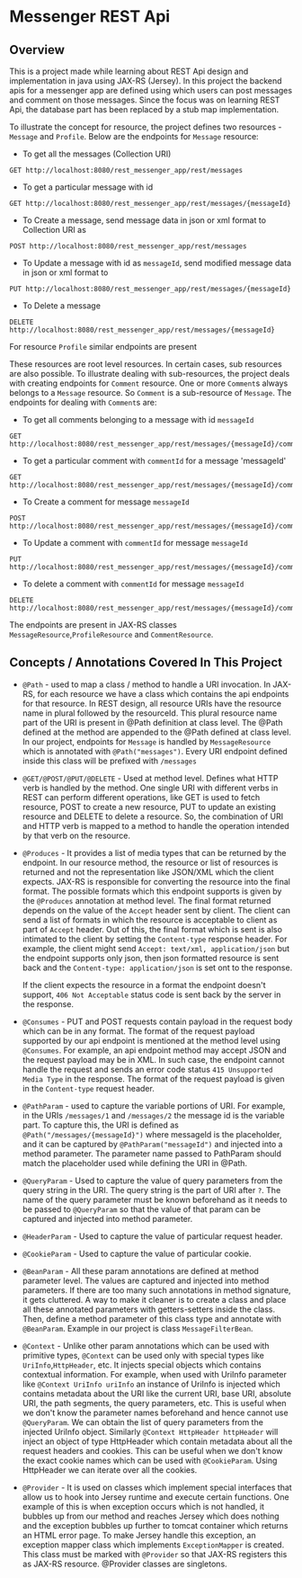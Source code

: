 # Messenger REST Api

## Overview
This is a project made while learning about REST Api design and implementation in java using JAX-RS (Jersey).
In this project the backend apis for a messenger app are defined using which users can post messages and comment 
on those messages. Since the focus was on learning REST Api, the database part has been replaced by a stub map implementation.

To illustrate the concept for resource, the project defines two resources - `Message` and `Profile`.
Below are the endpoints for `Message` resource:
- To get all the messages (Collection URI)
```
GET http://localhost:8080/rest_messenger_app/rest/messages
```
- To get a particular message with id
```
GET http://localhost:8080/rest_messenger_app/rest/messages/{messageId}
```
- To Create a message, send message data in json or xml format to Collection URI as
```
POST http://localhost:8080/rest_messenger_app/rest/messages
```
- To Update a message with id as `messageId`, send modified message data in json or xml format to
```
PUT http://localhost:8080/rest_messenger_app/rest/messages/{messageId}
```
- To Delete a message
```
DELETE http://localhost:8080/rest_messenger_app/rest/messages/{messageId}
```

For resource `Profile` similar endpoints are present

These resources are root level resources. In certain cases, sub resources are also possible. To illustrate dealing with sub-resources, 
the project deals with creating endpoints for `Comment` resource. One or more `Comment`s always belongs to a `Message` resource. So `Comment` 
is a sub-resource of `Message`. The endpoints for dealing with `Comment`s are:

- To get all comments belonging to a message with id `messageId`
```
GET http://localhost:8080/rest_messenger_app/rest/messages/{messageId}/comments
```
- To get a particular comment with `commentId` for a message 'messageId'
```
GET http://localhost:8080/rest_messenger_app/rest/messages/{messageId}/comments/{commentId}
```
- To Create a comment for message `messageId`
```
POST http://localhost:8080/rest_messenger_app/rest/messages/{messageId}/comments
```
- To Update a comment with `commentId` for message `messageId`
```
PUT http://localhost:8080/rest_messenger_app/rest/messages/{messageId}/comments/{commentId}
```
- To delete a comment with `commentId` for message `messageId`
```
DELETE http://localhost:8080/rest_messenger_app/rest/messages/{messageId}/comments/{commentId}
```

The endpoints are present in JAX-RS classes `MessageResource`,`ProfileResource` and `CommentResource`.


## Concepts / Annotations Covered In This Project
- `@Path` - used to map a class / method to handle a URI invocation. In JAX-RS, for each resource we have a class which contains the 
api endpoints for that resource. In REST design, all resource URIs have the resource name in plural followed by the resourceId.
This plural resource name part of the URI is present in @Path definition at class level. The @Path defined at the method are 
appended to the @Path defined at class level. In our project, endpoints for `Message` is handled by `MessageResource` which
 is annotated with `@Path("messages")`. Every URI endpoint defined inside this class will be prefixed with `/messages`


- `@GET/@POST/@PUT/@DELETE` - Used at method level. Defines what HTTP verb is handled by the method. One single URI 
with different verbs in REST can perform different operations, like GET is used to fetch resource, POST to create a new resource, 
PUT to update an existing resource and DELETE to delete a resource. So, the combination of URI and HTTP verb is mapped to a method to handle
the operation intended by that verb on the resource.


- `@Produces` - It provides a list of media types that can be returned by the endpoint. In our resource method, the resource or list
of resources is returned and not the representation like  JSON/XML which the client expects. JAX-RS is responsible for 
converting the resource into the final format. The possible formats which this endpoint supports is given by the 
`@Produces` annotation at method level. The final format returned depends on the value of the `Accept` header sent by client.
The client can send a list of formats in which the resource is acceptable to client as part of `Accept` header. Out of this,
the final format which is sent is also intimated to the client by setting the `Content-type` response header. For example,
the client might send `Accept: text/xml, application/json` but the endpoint supports only json, then json formatted resource
is sent back and the `Content-type: application/json` is set ont to the response.

    If the client expects the resource in a format the endpoint doesn't support, `406 Not Acceptable` status code is sent back by the server in the response.


- `@Consumes` - PUT and POST requests contain payload in the request body which can be in any format. The format of the 
request payload supported by our api endpoint is mentioned at the method level using `@Consumes`. For example, an api 
endpoint method may accept JSON and the request payload may be in XML. In such case, the endpoint cannot handle the request
and sends an error code status `415 Unsupported Media Type` in the response. The format of the request payload is given
in the `Content-type` request header.

  
- `@PathParam` - used to capture the variable portions of URI. For example, in the URIs `/messages/1` and `/messages/2` 
the message id is the variable part. To capture this, the URI is defined as `@Path("/messages/{messageId}")` where messageId
is the placeholder, and it can be captured by `@PathParam("messageId")` and injected into a method parameter. The
parameter name passed to PathParam should match the placeholder used while defining the URI in @Path.


- `@QueryParam` - Used to capture the value of query parameters from the query string in the URI. The query string is the part of 
URI after `?`. The name of the query parameter must be known beforehand as it needs to be passed to `@QueryParam` so that
the value of that param can be captured and injected into method parameter.


- `@HeaderParam` - Used to capture the value of particular request header. 


- `@CookieParam` - Used to capture the value of particular cookie.


- `@BeanParam` - All these param annotations are defined at method parameter level. The values are captured and injected 
into method parameters. If there are too many such annotations in method signature, it gets cluttered. A way to make it cleaner
is to create a class and place all these annotated parameters with getters-setters inside the class. Then, define a method
parameter of this class type and annotate with `@BeanParam`. Example in our project is class `MessageFilterBean`.


- `@Context` - Unlike other param annotations which can be used with primitive types,
`@Context` can be used only with special types like `UriInfo`,`HttpHeader`, etc. It injects special objects which contains
contextual information. For example, when used with UriInfo parameter like `@Context UriInfo uriInfo` an instance of
UriInfo is injected which contains metadata about the URI like the current URI, base URI, absolute URI, the path segments,
the query parameters, etc. This is useful when we don't know the parameter names beforehand and hence cannot use `@QueryParam`.
We can obtain the list of query parameters from the injected UriInfo object. Similarly `@Context HttpHeader httpHeader` 
will inject an object of type HttpHeader which contain metadata about all the request headers and cookies. This can be
useful when we don't know the exact cookie names which can be used with `@CookieParam`. Using HttpHeader we can iterate
over all the cookies.


- `@Provider` - It is used on classes which implement special interfaces that allow us to hook into Jersey runtime 
and execute certain functions. One example of this is when exception occurs which is not handled, it bubbles up from 
our method and reaches Jersey which does nothing and the exception bubbles up further to tomcat container which returns 
an HTML error page. To make Jersey handle this exception, an exception mapper class which implements `ExceptionMapper`
is created. This class must be marked with `@Provider` so that JAX-RS registers this as JAX-RS resource. 
@Provider classes are singletons.
